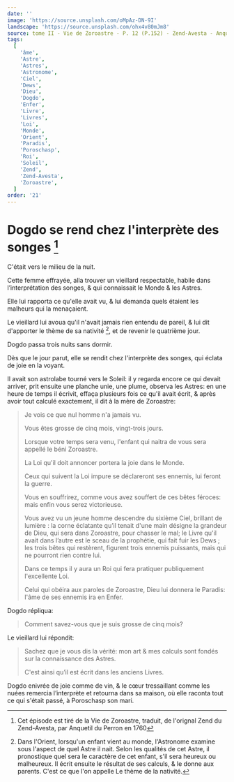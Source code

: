 ```yaml
---
date: ''
image: 'https://source.unsplash.com/oMpAz-DN-9I'
landscape: 'https://source.unsplash.com/ohx4v80mJm8'
source: tome II - Vie de Zoroastre - P. 12 (P.152) - Zend-Avesta - Anquetil du Perron
tags:
  [
    'âme',
    'Astre',
    'Astres',
    'Astronome',
    'Ciel',
    'Dews',
    'Dieu',
    'Dogdo',
    'Enfer',
    'Livre',
    'Livres',
    'Loi',
    'Monde',
    'Orient',
    'Paradis',
    'Poroschasp',
    'Roi',
    'Soleil',
    'Zend',
    'Zend-Avesta',
    'Zoroastre',
  ]
order: '21'
---
```


# Dogdo se rend chez l'interprète des songes [^1]

C'était vers le milieu de la nuit.

Cette femme effrayée, alla trouver un vieillard respectable, habile dans l’interprétation des songes, & qui connaissait le Monde & les Astres.

Elle lui rapporta ce qu'elle avait vu, & lui demanda quels étaient les malheurs qui la menaçaient.

Le vieillard lui avoua qu'il n'avait jamais rien entendu de pareil, & lui dit d'apporter le thème de sa nativité [^2], et de revenir le quatrième jour.

Dogdo passa trois nuits sans dormir.

Dès que le jour parut, elle se rendit chez l'interprète des songes, qui éclata de joie en la voyant.

Il avait son astrolabe tourné vers le Soleil: il y regarda encore ce qui devait arriver, prit ensuite une planche unie, une plume, observa les Astres: en une heure de temps il écrivit, effaça plusieurs fois ce qu'il avait écrit, & après avoir tout calculé exactement, il dit à la mère de Zoroastre:

> Je vois ce que nul homme n'a jamais vu.
>
> Vous êtes grosse de cinq mois, vingt-trois jours.
>
> Lorsque votre temps sera venu, l'enfant qui naitra de vous sera appellé le béni Zoroastre.
>
> La Loi qu'il doit annoncer portera la joie dans le Monde.
>
> Ceux qui suivent la Loi impure se déclareront ses ennemis, lui feront la guerre.
>
> Vous en souffrirez, comme vous avez souffert de ces bêtes féroces: mais enfin vous serez victorieuse.
>
> Vous avez vu un jeune homme descendre du sixième Ciel, brillant de lumière : la corne éclatante qu’il tenait d'une main désigne la grandeur de Dieu, qui sera dans Zoroastre, pour chasser le mal; le Livre qu'il avait dans l’autre est le sceau de la prophétie, qui fait fuir les Dews ; les trois bêtes qui restèrent, figurent trois ennemis puissants, mais qui ne pourront rien contre lui.
>
> Dans ce temps il y aura un Roi qui fera pratiquer publiquement l'excellente Loi.
>
> Celui qui obéira aux paroles de Zoroastre, Dieu lui donnera le Paradis: l'âme de ses ennemis ira en Enfer.

Dogdo répliqua:

> Comment savez-vous que je suis grosse de cinq mois?

Le vieillard lui répondit:

> Sachez que je vous dis la vérité: mon art & mes calculs sont fondés sur la connaissance des Astres.
>
> C'est ainsi qu’il est écrit dans les anciens Livres.

Dogdo enivrée de joie comme de vin, & le cœur tressaillant comme les nuées remercia l’interprète et retourna dans sa maison, où elle raconta tout ce qui s'était passé, à Poroschasp son mari.

[^1]: Cet épisode est tiré de la Vie de Zoroastre, traduit, de l'orignal Zend du Zend-Avesta, par Anquetil du Perron en 1760
[^2]: Dans l'Orient, lorsqu'un enfant vient au monde, l'Astronome examine sous l'aspect de quel Astre il nait. Selon les qualités de cet Astre, il pronostique quel sera le caractère de cet enfant, s'il sera heureux ou malheureux. Il écrit ensuite le résultat de ses calculs, & le donne aux parents. C'est ce que l'on appelle Le thème de la nativité.
